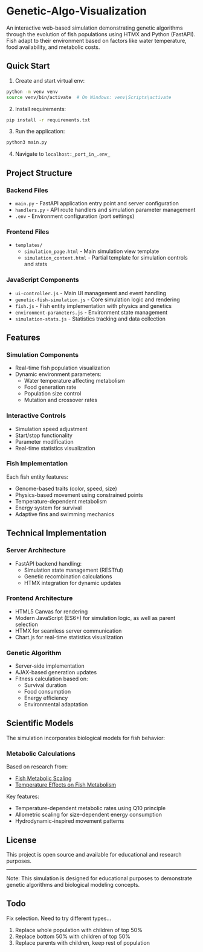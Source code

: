 # Genetic-Algo-Visualization

An interactive web-based simulation demonstrating genetic algorithms through the evolution of fish populations using HTMX and Python (FastAPI). Fish adapt to their environment based on factors like water temperature, food availability, and metabolic costs.

## Quick Start

1. Create and start virtual env:
```bash
python -m venv venv
source venv/bin/activate  # On Windows: venv\Scripts\activate
```

2. Install requirements:
```bash
pip install -r requirements.txt
```

3. Run the application:
```bash
python3 main.py
```

4. Navigate to `localhost:_port_in_.env_`

## Project Structure

### Backend Files
- `main.py` - FastAPI application entry point and server configuration
- `handlers.py` - API route handlers and simulation parameter management
- `.env` - Environment configuration (port settings)

### Frontend Files
- `templates/`
  - `simulation_page.html` - Main simulation view template
  - `simulation_content.html` - Partial template for simulation controls and stats

### JavaScript Components
- `ui-controller.js` - Main UI management and event handling
- `genetic-fish-simulation.js` - Core simulation logic and rendering
- `fish.js` - Fish entity implementation with physics and genetics
- `environment-parameters.js` - Environment state management
- `simulation-stats.js` - Statistics tracking and data collection

## Features

### Simulation Components
- Real-time fish population visualization
- Dynamic environment parameters:
  - Water temperature affecting metabolism
  - Food generation rate
  - Population size control
  - Mutation and crossover rates

### Interactive Controls
- Simulation speed adjustment
- Start/stop functionality
- Parameter modification
- Real-time statistics visualization

### Fish Implementation
Each fish entity features:
- Genome-based traits (color, speed, size)
- Physics-based movement using constrained points
- Temperature-dependent metabolism
- Energy system for survival
- Adaptive fins and swimming mechanics

## Technical Implementation

### Server Architecture
- FastAPI backend handling:
  - Simulation state management (RESTful)
  - Genetic recombination calculations
  - HTMX integration for dynamic updates

### Frontend Architecture
- HTML5 Canvas for rendering
- Modern JavaScript (ES6+) for simulation logic, as well as parent selection
- HTMX for seamless server communication
- Chart.js for real-time statistics visualization

### Genetic Algorithm
- Server-side implementation
- AJAX-based generation updates
- Fitness calculation based on:
  - Survival duration
  - Food consumption
  - Energy efficiency
  - Environmental adaptation

## Scientific Models

The simulation incorporates biological models for fish behavior:

### Metabolic Calculations
Based on research from:
- [Fish Metabolic Scaling](https://besjournals.onlinelibrary.wiley.com/doi/10.1046/j.1365-2656.1999.00337.x#:~:text=The%20general%20equation%20for%20all,fish%20at%200%C2%B0C.)
- [Temperature Effects on Fish Metabolism](https://www.ncbi.nlm.nih.gov/pmc/articles/PMC7678922/)

Key features:
- Temperature-dependent metabolic rates using Q10 principle
- Allometric scaling for size-dependent energy consumption
- Hydrodynamic-inspired movement patterns

## License

This project is open source and available for educational and research purposes.

---
Note: This simulation is designed for educational purposes to demonstrate genetic algorithms and biological modeling concepts.


## Todo 

Fix selection. Need to try different types...
1) Replace whole population with children of top 50%
2) Replace bottom 50% with children of top 50%
3) Replace parents with children, keep rest of population


